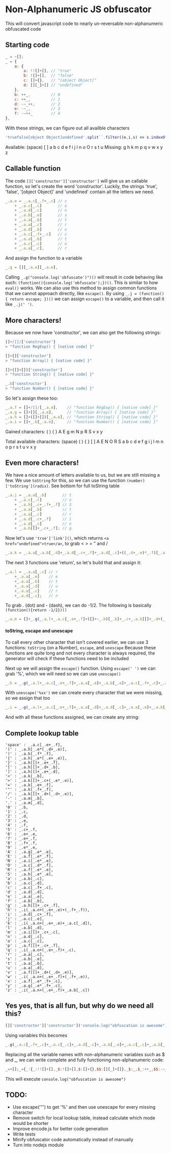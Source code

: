 # Non-Alphanumeric JS obfuscator
This will convert javascript code to nearly un-reversable non-alphanumeric obfuscated code

## Starting code
```javascript
_ = ~[];
_ = {
    a: {
		a: !![]+[], // "true"
		b: ![]+[],  // "false"
		c: []+{},   // "[object Object]"
		d: [][_]+[] // "undefined"
	},
    b: ++_,         // 0
    c: ++_,         // 1
    d: -~_++,       // 2
    e: -~_,         // 3
    f: -~++_        // 4
},
```

With these strings, we can figure out all availble characters
```javascript
'truefalse[object Object]undefined'.split``.filter((e,i,s) => s.indexOf(e) === i).sort((a, b) => a.localeCompare(b));
```

Available: (space) [ ] a b c d e f i j l n o O r s t u
Missing: g h k m p q v w x y z

## Callable function
The code `[]['constructor']['constructor']` will give us an callable function, so let's create the word 'constructor'. Luckily, the strings 'true', 'false', '[object Object]' and 'undefined' contain all the letters we need.
```javascript
_.a.e = _.a.c[_.f+_.c] // c
    + _.a.c[_.c]       // o
    + _.a.d[_.c]       // n
    + _.a.b[_.e]       // s
    + _.a.a[_.b]       // t
    + _.a.a[_.c]       // r
    + _.a.d[_.b]       // u
    + _.a.c[_.f+_.c]   // c
    + _.a.a[_.b]       // t
    + _.a.c[_.c]       // o
    + _.a.a[_.c],      // r
```
And assign the function to a variable
```javascript
_.g = [][_.a.e][_.a.e],
```
Calling `_.g("console.log('obfuscate')")()` will result in code behaving like such: `(function(){console.log('obfuscate');})()`. This is similar to how `eval()` works.
We can also use this method to assign common functions that we cannot approach directly, like `escape()`. By using `_.j = (function() { return escape; })()` we can assign `escape()` to a variable, and then call it like `_.j(' ')`.

## More characters!
Because we now have 'constructor', we can also get the following strings:
```javascript
[]+/[]/['constructor']
> "function RegExp() { [native code] }"

[]+[]['constructor']
> "function Array() { [native code] }"

[]+([]+[])['constructor']
> "function String() { [native code] }"

_.b['constructor']
> "function Number() { [native code] }"
```

So let's assign these too:
```javascript
_.a.f = []+/[]/[_.a.e],    // "function RegExp() { [native code] }"
_.a.g = []+[][_.a.e],      // "function Array() { [native code] }"
_.a.h = []+([]+[])[_.a.e], // "function String() { [native code] }"
_.a.i = []+_.b[_.a.e],     // "function Number() { [native code] }"
```

Gained characters:
( ) { } A E g m N p R S v x y

Total available characters:
(space) ( ) { } [ ] A E N O R S a b c d e f g i j l m n o p r s t u v x y

## Even more characters!
We have a nice amount of letters available to us, but we are still missing a few. We use `toString` for this, so we can use the function `(number)['toString'](radix)`. See bottom for full toString table
```javascript
_.a.j = _.a.a[_.b]       // t
    + _.a.c[_.c]         // o
    + _.a.h[_.c+_.f+_.f] // S
    + _.a.a[_.b]         // t
    + _.a.a[_.c]         // r
    + _.a.d[_.c+_.f]     // i
    + _.a.d[_.c]         // n
    + _.a.h[[]+_.c+_.f]; // g
```

Now let's use `'true'['link']()`, which returns `<a href="undefined">true</a>`, to grab < > = " and /
```javascript
_.a.k = _.a.a[_.a.b[_.d]+_.a.d[_.c+_.f]+_.a.d[_.c]+((_.d+_.e)*_.f)[_.a.j](_.e*(_.e+_.f))]()
```

The next 3 functions use 'return', so let's build that and assign it:
```javascript
_.a.l = _.a.a[_.c] // r
	+_.a.a[_.e]    // e
	+_.a.a[_.b]    // t
	+_.a.a[_.d]    // u
	+_.a.a[_.c]    // r
	+_.a.d[_.c];   // n
```

To grab . (dot) and - (dash), we can do -1/2. The following is basically `(function(){return -1/2})()`
```javascript
_.a.m = []+_.g(_.a.l+_.a.c[_.e+_.f]+([]+~_.b)[_.b]+_.c+_.a.k[[]+_.d+(_.d+_.e)]+_.d)();
```

#### toString, escape and unescape
To call every other character that isn't covered earlier, we can use 3 functions: `toString` (on a Number), `escape`, and `unescape`
Because these functions are quite long and not every character is always required, the generator will check if these functions need to be included

Next up we will assign the `escape()` function. Using `escape(' ')` we can grab '%', which we will need so we can use `unescape()`
```javascript
_.h = _.g(_.a.l+_.a.c[_.e+_.f]+_.a.a[_.e]+_.a.b[_.e]+_.a.c[_.f+_.c]+_.a.b[_.c]+_.a.f[[]+_.c+_.f]+_.a.a[_.e])();
```

With `unescape('%xx')` we can create every character that we were missing, so we assign that too
```javascript
_.i = _.g(_.a.l+_.a.c[_.e+_.f]+_.a.a[_.d]+_.a.d[_.c]+_.a.a[_.e]+_.a.b[_.e]+_.a.c[_.f+_.c]+_.a.b[_.c]+_.a.f[[]+_.c+_.f]+_.a.a[_.e])();
```

And with all these functions assigned, we can create any string:
## Complete lookup table
```
'space' : _.a.c[_.e+_.f],
'(' : _.a.h[_.e*(_.d+_.e)],
')' : _.a.h[_.f*_.f],
'{' : _.a.h[_.e*(_.e+_.e)],
'}' : _.a.h[[]+_.e+_.f],
'[' : _.a.h[[]+_.d+_.b],
']' : _.a.h[[]+_.e+_.d],
'<' : _.a.k[_.b],
'>' : _.a.k[[]+_.c+(_.e*_.e)],
'=' : _.a.k[_.e+_.f],
'"' : _.a.k[_.f+_.f],
'/' : _.a.k[[]+_.d+(_.d+_.e)],
'-' : _.a.m[_.b],
'.' : _.a.m[_.d],
'0' : _.b,
'1' : _.c,
'2' : _.d,
'3' : _.e,
'4' : _.f,
'5' : _.c+_.f,
'6' : _.e+_.e,
'7' : _.e+_.f,
'8' : _.f+_.f,
'9' : _.e*_.e,
'A' : _.a.g[_.e*_.e],
'E' : _.a.f[_.e*_.f],
'N' : _.a.i[_.e*_.e],
'O' : _.a.c[_.d*_.f],
'R' : _.a.f[_.e*_.e],
'S' : _.a.h[_.e*_.e],
'a' : _.a.b[_.c],
'b' : _.a.c[_.d],
'c' : _.a.c[_.f+_.c],
'd' : _.a.d[_.d],
'e' : _.a.a[_.e],
'f' : _.a.b[_.b],
'g' : _.a.h[[]+_.c+_.f],
'h' : _.i(_.a.n+(_.e+_.e)+(_.f+_.f)),
'i' : _.a.d[_.c+_.f],
'j' : _.a.c[_.e],
'k' : _.i(_.a.n+(_.e+_.e)+_.a.c[_.d]),
'l' : _.a.b[_.d],
'm' : _.a.i[[]+_.c+_.c],
'n' : _.a.d[_.c],
'o' : _.a.c[_.c],
'p' : _.a.f[[]+_.c+_.f],
'q' : _.i(_.a.n+(_.e+_.f)+_.c),
'r' : _.a.a[_.c],
's' : _.a.b[_.e],
't' : _.a.a[_.b],
'u' : _.a.a[_.d],
'v' : _.a.f[[]+_.d+(_.d+_.e)],
'w' : _.i(_.a.n+(_.e+_.f)+(_.f+_.e)),
'x' : _.a.f[_.e*_.f+_.c],
'y' : _.a.g[_.e*_.f+_.c],
'z' : _.i(_.a.n+(_.e+_.f)+_.a.b[_.c])
```

## Yes yes, that is all fun, but why do we need all this?
```javascript
[]['constructor']['constructor']('console.log("obfuscation is awesome")')()
```
Using variables this becomes
```javascript
_.g(_.a.c[_.f+_.c]+_.a.c[_.c]+_.a.d[_.c]+_.a.b[_.e]+_.a.c[_.c]+_.a.b[_.d]+_.a.a[_.e]+_.a.m[_.d]+_.a.b[_.d]+_.a.c[_.c]+_.a.h[[]+_.c+_.f]+_.a.h[_.e*(_.d+_.e)]+_.a.k[_.f+_.f]+_.a.c[_.c]+_.a.c[_.d]+_.a.b[_.b]+_.a.a[_.d]+_.a.b[_.e]+_.a.c[_.f+_.c]+_.a.b[_.c]+_.a.a[_.b]+_.a.d[_.c+_.f]+_.a.c[_.c]+_.a.d[_.c]+_.a.c[_.e+_.f]+_.a.d[_.c+_.f]+_.a.b[_.e]+_.a.c[_.e+_.f]+_.a.b[_.c]+(_.f*_.f*_.d)[_.a.j](_.f*_.f*_.d+_.c)+_.a.a[_.e]+_.a.b[_.e]+_.a.c[_.c]+_.a.i[[]+_.c+_.c]+_.a.a[_.e]+_.a.k[_.f+_.f]+_.a.h[_.f*_.f])()
```
Replacing all the variable names with non-alphanumeric variables such as $ and _, we can write complete and fully functioning non-alphanumeric code:
```javascript
_=+[];_={_:{_:!![]+[],_$:![]+[],$:[]+{},$$:[][_]+[]},_$:_,$_:++_,$$:-~_++,$:-~_,__:-~++_},_.___=_._.$[_.__+_.$_]+_._.$[_.$_]+_._.$$[_.$_]+_._._$[_.$]+_._._[_._$]+_._._[_.$_]+_._.$$[_._$]+_._.$[_.__+_.$_]+_._._[_._$]+_._.$[_.$_]+_._._[_.$_],_.$$$=[][_.___][_.___],_._.___=[]+/[]/[_.___],_._.$__=[]+[][_.___],_._.$_=[]+([]+[])[_.___],_._.$$_=[]+_._$[_.___],_.$__=_._._[_._$]+_._.$[_.$_]+_._.$_[_.$_+_.__+_.__]+_._._[_._$]+_._._[_.$_]+_._.$$[_.$_+_.__]+_._.$$[_.$_]+_._.$_[[]+_.$_+_.__],_.$$_=_._._[_._._$[_.$$]+_._.$$[_.$_+_.__]+_._.$$[_.$_]+((_.$$+_.$)*_.__)[_.$__](_.$*(_.$+_.__))]();_._.$_$=([]+_.$$$(_._._[_.$_]+_._._[_.$]+_._._[_._$]+_._._[_.$$]+_._._[_.$_]+_._.$$[_.$_]+_._.$[_.$+_.__]+([]+~_._$)[_._$]+_.$_+_.$$_[[]+_.$$+(_.$$+_.$)]+_.$$)())[_.$$];_.$$$(_._.$[_.__+_.$_]+_._.$[_.$_]+_._.$$[_.$_]+_._._$[_.$]+_._.$[_.$_]+_._._$[_.$$]+_._._[_.$]+_._.$_$+_._._$[_.$$]+_._.$[_.$_]+_._.$_[[]+_.$_+_.__]+_._.$_[_.$*(_.$$+_.$)]+_.$$_[_.__+_.__]+_._.$[_.$_]+_._.$[_.$$]+_._._$[_._$]+_._._[_.$$]+_._._$[_.$]+_._.$[_.__+_.$_]+_._._$[_.$_]+_._._[_._$]+_._.$$[_.$_+_.__]+_._.$[_.$_]+_._.$$[_.$_]+_._.$[_.$+_.__]+_._.$$[_.$_+_.__]+_._._$[_.$]+_._.$[_.$+_.__]+_._._$[_.$_]+(_.__*_.__*_.$$)[_.$__](_.__*_.__*_.$$+_.$_)+_._._[_.$]+_._._$[_.$]+_._.$[_.$_]+_._.$$_[[]+_.$_+_.$_]+_._._[_.$]+_.$$_[_.__+_.__]+_._.$_[_.__*_.__])()
```
This will execute `console.log("obfuscation is awesome")`

## TODO:
* Use escape('"') to get '%' and then use unescape for every missing character
* Remove switch for local lookup table, instead calculate which mode would be shorter
* Improve encode.js for better code generation
* Write tests
* Minify obfuscator code automatically instead of manually
* Turn into nodejs module
